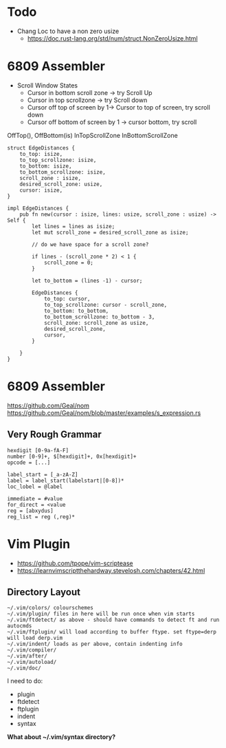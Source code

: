 # Todo
* Chang Loc to have a non zero usize
    * https://doc.rust-lang.org/std/num/struct.NonZeroUsize.html



# 6809 Assembler

* Scroll Window States
    * Cursor in bottom scroll zone -> try Scroll Up
    * Cursor in top scrollzone -> try Scroll down
    * Cursor off top of screen by 1-> Cursor to top of screen, try scroll down
    * Cursor off bottom of screen by 1 -> cursor bottom, try scroll 

OffTop(),
OffBottom(is)
InTopScrollZone
InBottomScrollZone


```
struct EdgeDistances {
    to_top: isize,
    to_top_scrollzone: isize,
    to_bottom: isize,
    to_bottom_scrollzone: isize,
    scroll_zone : isize,
    desired_scroll_zone: usize,
    cursor: isize,
}

impl EdgeDistances {
    pub fn new(cursor : isize, lines: usize, scroll_zone : usize) -> Self {
        let lines = lines as isize;
        let mut scroll_zone = desired_scroll_zone as isize;

        // do we have space for a scroll zone?

        if lines - (scroll_zone * 2) < 1 {
            scroll_zone = 0;
        }

        let to_bottom = (lines -1) - cursor;

        EdgeDistances {
            to_top: cursor,
            to_top_scrollzone: cursor - scroll_zone,
            to_bottom: to_bottom,
            to_bottom_scrollzone: to_bottom - 3,
            scroll_zone: scroll_zone as usize,
            desired_scroll_zone,
            cursor,
        }

    }
} 

```



# 6809 Assembler
https://github.com/Geal/nom
https://github.com/Geal/nom/blob/master/examples/s_expression.rs

## Very Rough Grammar
```
hexdigit [0-9a-fA-F]
number [0-9]+, $[hexdigit]+, 0x[hexdigit]+
opcode = [...]

label_start = [_a-zA-Z]
label = label_start(labelstart|[0-8])*
loc_lobel = @label

immediate = #value
for_direct = <value
reg = [abxydus]
reg_list = reg (,reg)*

```

# Vim Plugin
* https://github.com/tpope/vim-scriptease
* https://learnvimscriptthehardway.stevelosh.com/chapters/42.html


## Directory Layout
    ~/.vim/colors/ colourschemes
    ~/.vim/plugin/ files in here will be run once when vim starts
    ~/.vim/ftdetect/ as above - should have commands to detect ft and run autocmds
    ~/.vim/ftplugin/ will load according to buffer ftype. set ftype=derp will load derp.vim
    ~/.vim/indent/ loads as per above, contain indenting info
    ~/.vim/compiler/
    ~/.vim/after/
    ~/.vim/autoload/
    ~/.vim/doc/

I need to do:
* plugin
* ftdetect
* ftplugin
* indent
* syntax

**What about ~/.vim/syntax directory?**
